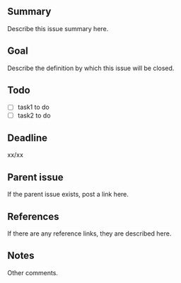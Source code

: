 ## Summary
Describe this issue summary here.  

## Goal
Describe the definition by which this issue will be closed.  

## Todo
- [ ] task1 to do
- [ ] task2 to do

## Deadline
xx/xx  

## Parent issue
If the parent issue exists, post a link here.  

## References
If there are any reference links, they are described here.  

## Notes
Other comments.